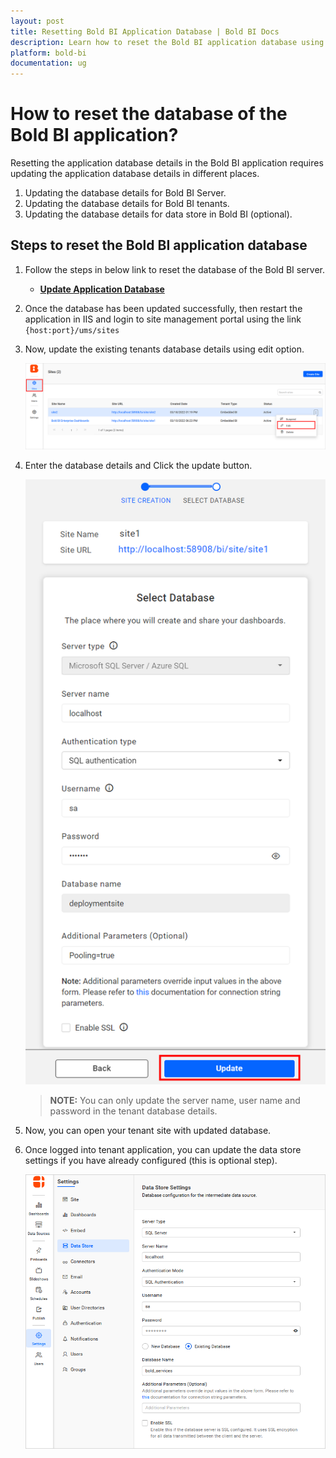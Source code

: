 ```yaml
---
layout: post
title: Resetting Bold BI Application Database | Bold BI Docs
description: Learn how to reset the Bold BI application database using the admin utility through the command line interface.
platform: bold-bi
documentation: ug
---
```


# How to reset the database of the Bold BI application?
Resetting the application database details in the Bold BI application requires updating the application database details in different places. 

1. Updating the database details for Bold BI Server.
2. Updating the database details for Bold BI tenants.
3. Updating the database details for data store in Bold BI (optional).

## Steps to reset the Bold BI application database

1.	Follow the steps in below link to reset the database of the Bold BI server.  
    * [**Update Application Database**](/utilities/bold-bi-command-line-tools/reset-application-database/)

2.	Once the database has been updated successfully, then restart the application in IIS and login to site management portal using the link `{host:port}/ums/sites`

3.  Now, update the existing tenants database details using edit option.  

    ![edit-site](/static/assets/faq/images/edit-site.png)  

4.  Enter the database details and Click the update button.  

    ![edit-site-db](/static/assets/faq/images/edit-site-db.png#width=30%)    

    > **NOTE:**  You can only update the server name, user name and password in the tenant database details.

5.  Now, you can open your tenant site with updated database.

6.  Once logged into tenant application, you can update the data store settings if you have already configured (this is optional step).
    
    ![edit-datastore](/static/assets/faq/images/edit-datastore.png#width=45%)  